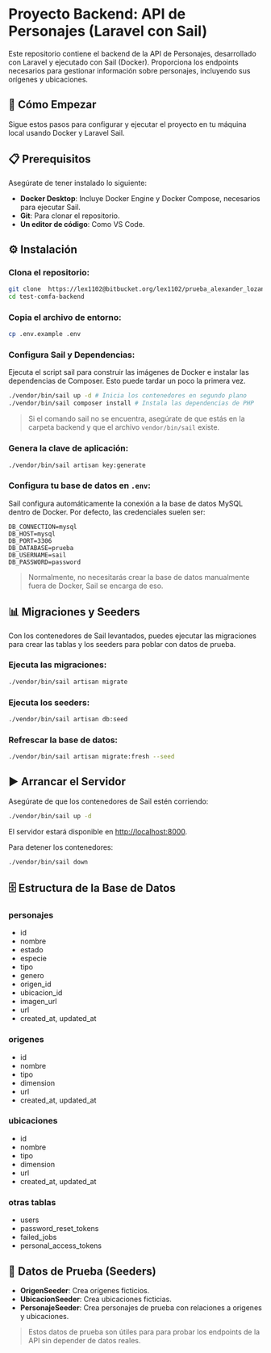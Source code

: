 # Proyecto Backend: API de Personajes (Laravel con Sail)

Este repositorio contiene el backend de la API de Personajes, desarrollado con Laravel y ejecutado con Sail (Docker). Proporciona los endpoints necesarios para gestionar información sobre personajes, incluyendo sus orígenes y ubicaciones.

## 🚀 Cómo Empezar

Sigue estos pasos para configurar y ejecutar el proyecto en tu máquina local usando Docker y Laravel Sail.

## 📋 Prerequisitos

Asegúrate de tener instalado lo siguiente:

- **Docker Desktop**: Incluye Docker Engine y Docker Compose, necesarios para ejecutar Sail.
- **Git**: Para clonar el repositorio.
- **Un editor de código**: Como VS Code.

## ⚙️ Instalación

### Clona el repositorio:

```bash
git clone  https://lex1102@bitbucket.org/lex1102/prueba_alexander_lozano.git 
cd test-comfa-backend
```

### Copia el archivo de entorno:

```bash
cp .env.example .env
```

### Configura Sail y Dependencias:

Ejecuta el script sail para construir las imágenes de Docker e instalar las dependencias de Composer. Esto puede tardar un poco la primera vez.

```bash
./vendor/bin/sail up -d # Inicia los contenedores en segundo plano
./vendor/bin/sail composer install # Instala las dependencias de PHP
```

> Si el comando sail no se encuentra, asegúrate de que estás en la carpeta backend y que el archivo `vendor/bin/sail` existe.

### Genera la clave de aplicación:

```bash
./vendor/bin/sail artisan key:generate
```

### Configura tu base de datos en `.env`:

Sail configura automáticamente la conexión a la base de datos MySQL dentro de Docker. Por defecto, las credenciales suelen ser:

```env
DB_CONNECTION=mysql
DB_HOST=mysql
DB_PORT=3306
DB_DATABASE=prueba
DB_USERNAME=sail
DB_PASSWORD=password
```

> Normalmente, no necesitarás crear la base de datos manualmente fuera de Docker, Sail se encarga de eso.

## 📊 Migraciones y Seeders

Con los contenedores de Sail levantados, puedes ejecutar las migraciones para crear las tablas y los seeders para poblar con datos de prueba.

### Ejecuta las migraciones:

```bash
./vendor/bin/sail artisan migrate
```

### Ejecuta los seeders:

```bash
./vendor/bin/sail artisan db:seed
```

### Refrescar la base de datos:

```bash
./vendor/bin/sail artisan migrate:fresh --seed
```

## ▶️ Arrancar el Servidor

Asegúrate de que los contenedores de Sail estén corriendo:

```bash
./vendor/bin/sail up -d
```

El servidor estará disponible en [http://localhost:8000](http://localhost:8000).

Para detener los contenedores:

```bash
./vendor/bin/sail down
```

## 🗄️ Estructura de la Base de Datos

### personajes

- id
- nombre
- estado
- especie
- tipo
- genero
- origen_id
- ubicacion_id
- imagen_url
- url
- created_at, updated_at

### origenes

- id
- nombre
- tipo
- dimension
- url
- created_at, updated_at

### ubicaciones

- id
- nombre
- tipo
- dimension
- url
- created_at, updated_at

### otras tablas

- users
- password_reset_tokens
- failed_jobs
- personal_access_tokens

## 🧪 Datos de Prueba (Seeders)

- **OrigenSeeder**: Crea orígenes ficticios.
- **UbicacionSeeder**: Crea ubicaciones ficticias.
- **PersonajeSeeder**: Crea personajes de prueba con relaciones a origenes y ubicaciones.

> Estos datos de prueba son útiles para para probar los endpoints de la API sin depender de datos reales.
